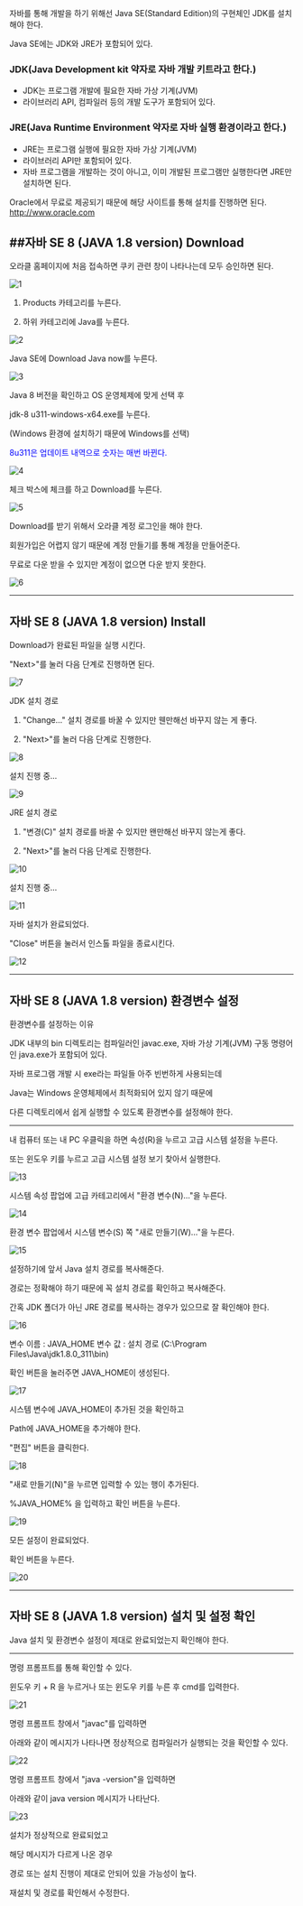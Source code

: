 자바를 통해 개발을 하기 위해선 Java SE(Standard Edition)의 구현체인 JDK를 설치해야 한다.

Java SE에는 JDK와 JRE가 포함되어 있다.

### **JDK**(Java Development kit 약자로 자바 개발 키트라고 한다.) 
+ JDK는 프로그램 개발에 필요한 자바 가상 기계(JVM)
+ 라이브러리 API, 컴파일러 등의 개발 도구가 포함되어 있다.

### **JRE**(Java Runtime Environment 약자로 자바 실행 환경이라고 한다.)
+ JRE는 프로그램 실행에 필요한 자바 가상 기계(JVM)
+ 라이브러리 API만 포함되어 있다.
+ 자바 프로그램을 개발하는 것이 아니고, 이미 개발된 프로그램만 실행한다면 JRE만 설치하면 된다.

Oracle에서 무료로 제공되기 때문에 해당 사이트를 통해 설치를 진행하면 된다.
http://www.oracle.com


##자바 SE 8 (JAVA 1.8 version) Download
------------

오라클 홈페이지에 처음 접속하면 쿠키 관련 창이 나타나는데 모두 승인하면 된다.

![1](https://user-images.githubusercontent.com/60464237/151926752-767dadba-85dd-452e-9c9e-1631d47d1e09.jpeg)


1. Products 카테고리를 누른다.

2. 하위 카테고리에 Java를 누른다.

![2](https://user-images.githubusercontent.com/60464237/151926756-74bcdb7f-22a9-4703-bcc3-229a76216653.jpeg)

Java SE에 Download Java now를 누른다.

![3](https://user-images.githubusercontent.com/60464237/151926758-4748095d-74c2-42d9-b43e-2e389c02253a.jpeg)

Java 8 버전을 확인하고 OS 운영체제에 맞게 선택 후

jdk-8 u311-windows-x64.exe를 누른다.

(Windows 환경에 설치하기 때문에 Windows를 선택)

<span style="color:blue"> 8u311은 업데이트 내역으로 숫자는 매번 바뀐다. </span>

![4](https://user-images.githubusercontent.com/60464237/151926759-46eaa61d-8809-4873-8be5-436b16ffeb7b.jpeg)

체크 박스에 체크를 하고 Download를 누른다.

![5](https://user-images.githubusercontent.com/60464237/151926764-a939b7b5-b260-46f5-8df5-267abfe41620.jpeg)

Download를 받기 위해서 오라클 계정 로그인을 해야 한다.

회원가입은 어렵지 않기 때문에 계정 만들기를 통해 계정을 만들어준다.

무료로 다운 받을 수 있지만 계정이 없으면 다운 받지 못한다.

![6](https://user-images.githubusercontent.com/60464237/151926768-f8ec34c6-255c-4f63-a5fc-e01380d6d16a.jpeg) 
<hr>

## 자바 SE 8 (JAVA 1.8 version) Install

Download가 완료된 파일을 실행 시킨다.

"Next>"를 눌러 다음 단계로 진행하면 된다.

![7](https://user-images.githubusercontent.com/60464237/151926769-1c806691-e444-40e8-a992-477757bce29d.jpeg)


JDK 설치 경로

1. "Change..." 설치 경로를 바꿀 수 있지만 웬만해선 바꾸지 않는 게 좋다.

2. "Next>"를 눌러 다음 단계로 진행한다.

![8](https://user-images.githubusercontent.com/60464237/151926771-8f61aa3f-8dd3-49f7-bcf6-4e0c884cc28f.jpeg)

설치 진행 중...

![9](https://user-images.githubusercontent.com/60464237/151926774-47724626-8af3-40f5-aa29-db26a9476087.jpeg)

JRE 설치 경로

1. "변경(C)" 설치 경로를 바꿀 수 있지만 왠만해선 바꾸지 않는게 좋다.

2. "Next>"를 눌러 다음 단계로 진행한다.

![10](https://user-images.githubusercontent.com/60464237/151926775-caa0e0c8-ad48-4b48-b35b-2a21c6ce3f8e.jpeg)

설치 진행 중...

![11](https://user-images.githubusercontent.com/60464237/151926776-142b2254-476d-4052-8642-b8f063410cc6.jpeg)

자바 설치가 완료되었다.

"Close" 버튼을 눌러서 인스톨 파일을 종료시킨다.

![12](https://user-images.githubusercontent.com/60464237/151926777-d2e8ac08-1874-4a1c-9a21-e3eaec389e1d.jpeg)

<hr>

## 자바 SE 8 (JAVA 1.8 version) 환경변수 설정

환경변수를 설정하는 이유

JDK 내부의 bin 디렉토리는 컴파일러인 javac.exe, 자바 가상 기계(JVM) 구동 명령어인 java.exe가 포함되어 있다.

자바 프로그램 개발 시 exe라는 파일들 아주 빈번하게 사용되는데 

Java는 Windows 운영체제에서 최적화되어 있지 않기 때문에

다른 디렉토리에서 쉽게 실행할 수 있도록 환경변수를 설정해야 한다.

<hr>

내 컴퓨터 또는 내 PC 우클릭을 하면 속성(R)을 누르고 고급 시스템 설정을 누른다.

또는 윈도우 키를 누르고 고급 시스템 설정 보기 찾아서 실행한다.

![13](https://user-images.githubusercontent.com/60464237/151926780-be5e0e2d-4536-46f7-9d82-4b2945ab01fa.jpeg)

시스템 속성 팝업에 고급 카테고리에서 "환경 변수(N)..."을 누른다.

![14](https://user-images.githubusercontent.com/60464237/151926783-c5a356ef-70e4-4233-87ec-1cb38a831b57.jpeg)

환경 변수 팝업에서 시스템 변수(S) 쪽 "새로 만들기(W)..."을 누른다.

![15](https://user-images.githubusercontent.com/60464237/151926784-b67cd3de-dfac-4d74-9003-83906b1730c4.jpeg)

설정하기에 앞서 Java 설치 경로를 복사해준다.

경로는 정확해야 하기 때문에 꼭 설치 경로를 확인하고 복사해준다.

간혹 JDK 폴더가 아닌 JRE 경로를 복사하는 경우가 있으므로 잘 확인해야 한다.

![16](https://user-images.githubusercontent.com/60464237/151926786-d85ec1b4-322f-4e06-b6ab-8eae846a3969.jpeg)

변수 이름 : JAVA_HOME
변수 값 : 설치 경로 (C:\Program Files\Java\jdk1.8.0_311\bin)

확인 버튼을 눌러주면 JAVA_HOME이 생성된다.

![17](https://user-images.githubusercontent.com/60464237/151926788-800b2333-2026-4fad-8b87-75f498bd9358.jpeg)

시스템 변수에 JAVA_HOME이 추가된 것을 확인하고

Path에 JAVA_HOME을 추가해야 한다.

"편집" 버튼을 클릭한다.

![18](https://user-images.githubusercontent.com/60464237/151926789-90ec5d2c-4ad7-4b08-bf8a-77e888393174.jpeg)

"새로 만들기(N)"을 누르면 입력할 수 있는 행이 추가된다.

%JAVA_HOME% 을 입력하고 확인 버튼을 누른다.

![19](https://user-images.githubusercontent.com/60464237/151926792-a6b7294a-7130-47f3-9f4b-258aad8dfc8b.jpeg)

모든 설정이 완료되었다.

확인 버튼을 누른다.

![20](https://user-images.githubusercontent.com/60464237/151926794-86c51605-12bd-47bc-98f8-b5b158e82937.jpeg)

<hr>

## 자바 SE 8 (JAVA 1.8 version) 설치 및 설정 확인
Java 설치 및 환경변수 설정이 제대로 완료되었는지 확인해야 한다.
<hr>

명령 프롬프트를 통해 확인할 수 있다.

윈도우 키 + R 을 누르거나 또는 윈도우 키를 누른 후 cmd를 입력한다.

![21](https://user-images.githubusercontent.com/60464237/151926795-c3b0f441-e66a-4119-a5a8-cdf464916327.jpeg)

명령 프롬프트 창에서 "javac"를 입력하면

아래와 같이 메시지가 나타나면 정상적으로 컴파일러가 실행되는 것을 확인할 수 있다.

![22](https://user-images.githubusercontent.com/60464237/151926797-11137513-75f0-42f0-bc32-030d3740ee76.jpeg)

명령 프롬프트 창에서 "java -version"을 입력하면

아래와 같이 java version 메시지가 나타난다.

![23](https://user-images.githubusercontent.com/60464237/151926800-9383ab6b-668f-45d8-a005-227138ca51aa.jpeg)

설치가 정상적으로 완료되었고

해당 메시지가 다르게 나온 경우

경로 또는 설치 진행이 제대로 안되어 있을 가능성이 높다.

재설치 및 경로를 확인해서 수정한다.